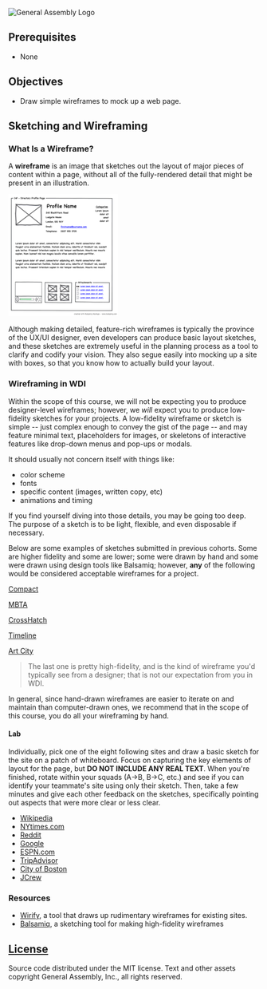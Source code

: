 ![General Assembly Logo](https://camo.githubusercontent.com/1a91b05b8f4d44b5bbfb83abac2b0996d8e26c92/687474703a2f2f692e696d6775722e636f6d2f6b6538555354712e706e67)

## Prerequisites
- None

## Objectives
- Draw simple wireframes to mock up a web page.

## Sketching and Wireframing

### What Is a Wireframe?

A **wireframe** is an image that sketches out the layout of major pieces of content within a page, without all of the fully-rendered detail that might be present in an illustration.

![Example Wireframe](images/220px-Profilewireframe.png)

Although making detailed, feature-rich wireframes is typically the province of the UX/UI designer, even developers can produce basic layout sketches, and these sketches are extremely useful in the planning process as a tool to clarify and codify your vision. They also segue easily into mocking up a site with boxes, so that you know how to actually build your layout.

### Wireframing in WDI

Within the scope of this course, we will not be expecting you to produce designer-level wireframes; however, we _will_ expect you to produce low-fidelity sketches for your projects. A low-fidelity wireframe or sketch is simple -- just complex enough to convey the gist of the page -- and may feature minimal text, placeholders for images, or skeletons of interactive features like drop-down menus and pop-ups or modals.

It should usually not concern itself with things like:
* color scheme
* fonts
* specific content (images, written copy, etc)
* animations and timing

If you find yourself diving into those details, you may be going too deep. The purpose of a sketch is to be light, flexible, and even disposable if necessary.

Below are some examples of sketches submitted in previous cohorts. Some are higher fidelity and some are lower; some were drawn by hand and some were drawn using design tools like Balsamiq; however, **any** of the following would be considered acceptable wireframes for a project.

[Compact](images/compact.png)

[MBTA](images/mbta.png)

[CrossHatch](images/crosshatch.jpg)

[Timeline](images/timeline.png)

[Art City](https://github.com/breduffy/ArtCity_app/blob/master/z_Mockups/Project%202_Art_City_Mockups.pdf)

> The last one is pretty high-fidelity, and is the kind of wireframe you'd typically see from a designer; that is not our expectation from you in WDI.

In general, since hand-drawn wireframes are easier to iterate on and maintain than computer-drawn ones, we recommend that in the scope of this course, you do all your wireframing by hand.

#### Lab

Individually, pick one of the eight following sites and draw a basic sketch for the site on a patch of whiteboard. Focus on capturing the key elements of layout for the page, but **DO NOT INCLUDE ANY REAL TEXT**. When you're finished, rotate within your squads (A->B, B->C, etc.) and see if you can identify your teammate's site using only their sketch. Then, take a few minutes and give each other feedback on the sketches, specifically pointing out aspects that were more clear or less clear.

* [Wikipedia](https://en.wikipedia.org)
* [NYtimes.com](http://www.nytimes.com/)
* [Reddit](https://www.reddit.com/)
* [Google](https://www.google.com/)
* [ESPN.com](http://espn.go.com/)
* [TripAdvisor](http://www.tripadvisor.com/)
* [City of Boston](http://www.cityofboston.gov/)
* [JCrew](https://www.jcrew.com/index.jsp)

### Resources

* [Wirify](http://www.wirify.com/), a tool that draws up rudimentary wireframes for existing sites.
* [Balsamiq](https://balsamiq.com/), a sketching tool for making high-fidelity wireframes

[License](LICENSE)
------------------

Source code distributed under the MIT license. Text and other assets copyright
General Assembly, Inc., all rights reserved.
